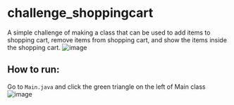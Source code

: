 # challenge_shoppingcart
A simple challenge of making a class that can be used to add items to shopping cart, remove items from shopping cart, and show the items inside the shopping cart.
![image](https://user-images.githubusercontent.com/52971362/209035654-7e058915-2d92-42ae-83a7-44da446075b9.png)

## How to run:
Go to ```Main.java``` and click the green triangle on the left of Main class
![image](https://user-images.githubusercontent.com/52971362/209035407-065f1e98-3906-440a-9415-2321aecd60eb.png)
